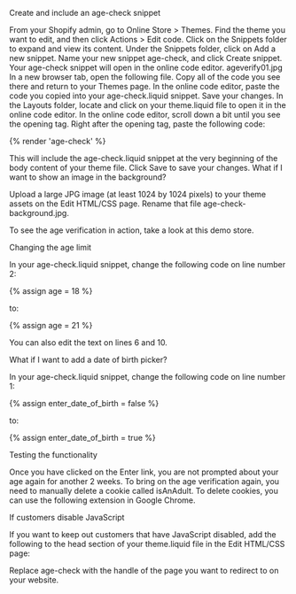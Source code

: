 Create and include an age-check snippet
 

From your Shopify admin, go to Online Store > Themes.
Find the theme you want to edit, and then click Actions > Edit code.
Click on the Snippets folder to expand and view its content.
Under the Snippets folder, click on Add a new snippet.
Name your new snippet age-check, and click Create snippet. Your age-check snippet will open in the online code editor.
ageverify01.jpg
In a new browser tab, open the following file.
Copy all of the code you see there and return to your Themes page.
In the online code editor, paste the code you copied into your age-check.liquid snippet.
Save your changes.
In the Layouts folder, locate and click on your theme.liquid file to open it in the online code editor.
In the online code editor, scroll down a bit until you see the opening <body> tag.
Right after the opening <body> tag, paste the following code:

{% render 'age-check' %}
 

This will include the age-check.liquid snippet at the very beginning of the body content of your theme file.
Click Save to save your changes.
What if I want to show an image in the background?
 

Upload a large JPG image (at least 1024 by 1024 pixels) to your theme assets on the Edit HTML/CSS page. Rename that file age-check-background.jpg.


To see the age verification in action, take a look at this demo store.

 

Changing the age limit
 

In your age-check.liquid snippet, change the following code on line number 2:


{% assign age = 18 %}
 

to:


{% assign age = 21 %}
 

You can also edit the text on lines 6 and 10.

 

What if I want to add a date of birth picker?
 

In your age-check.liquid snippet, change the following code on line number 1:


{% assign enter_date_of_birth = false %}
 

to:


{% assign enter_date_of_birth = true %}
 

Testing the functionality
 

Once you have clicked on the Enter link, you are not prompted about your age again for another 2 weeks. To bring on the age verification again, you need to manually delete a cookie called isAnAdult. To delete cookies, you can use the following extension in Google Chrome.

 

If customers disable JavaScript
 

If you want to keep out customers that have JavaScript disabled, add the following to the head section of your theme.liquid file in the Edit HTML/CSS page:


<noscript>
<meta http-equiv="refresh" content="1; url=/pages/age-check" />
</noscript>

Replace age-check with the handle of the page you want to redirect to on your website.
